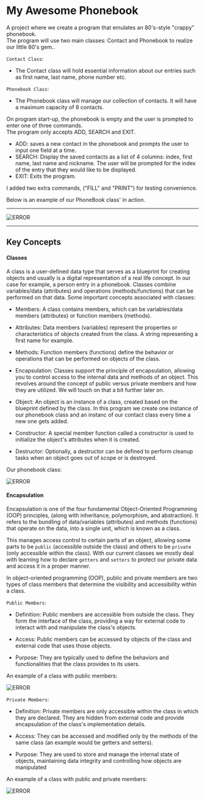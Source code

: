 # My Awesome Phonebook
A project where we create a program that emulates an 80's-style "crappy" phonebook.  
The program will use two main classes: Contact and Phonebook to realize our little 80's gem..  

`Contact Class`:  
- The Contact class will hold essential information about our entries such as first name, last name, phone number etc.

`Phonebook Class`:  
- The Phonebook class will manage our collection of contacts. It will have a maximum capacity of 8 contacts.

On program start-up, the phonebook is empty and the user is prompted to enter one
of three commands.  
The program only accepts ADD, SEARCH and EXIT.  
- ADD: saves a new contact in the phonebook and prompts the user to input one field at a time.
- SEARCH: Display the saved contacts as a list of 4 columns: index, first name, last name and nickname.
  The user will be prompted for the index of the entry that they would like to be displayed.
- EXIT: Exits the program.

I added two extra commands, ("FILL" and "PRINT") for testing convenience.

Below is an example of our PhoneBook class' in action.
***
<img src="https://i.imgur.com/dXzmbvd.png" alt="ERROR" style="max-width: 50%;">

***

## Key Concepts
#### Classes
A class is a user-defined data type that serves as a blueprint for creating objects and usually is a digital representation of a real life concept.
In our case for example, a person entry in a phonebook. Classes combine variables/data (attributes) and operations (methods/functions) that can be performed on that data.
Some important concepts associated with classes:
- Members: A class contains members, which can be variables/data members (attributes) or function members (methods).

- Attributes: Data members (variables) represent the properties or characteristics of objects created from the class.
  A string representing a first name for example.

- Methods: Function members (functions) define the behavior or operations that can be performed on objects of the class. 

- Encapsulation: Classes support the principle of encapsulation, allowing you to control access to the internal data and methods of an object.
  This revolves around the concept of public versus private members and how they are utilized. We will touch on that a bit further later on.

- Object: An object is an instance of a class, created based on the blueprint defined by the class.
  In this program we create one instance of our phonebook class and an instanc of our contact class every time a new one gets added.

- Constructor: A special member function called a constructor is used to initialize the object's attributes when it is created.

- Destructor: Optionally, a destructor can be defined to perform cleanup tasks when an object goes out of scope or is destroyed.

Our phonebook class:

<img src="https://i.imgur.com/NH3uiMQ.png" alt="ERROR" style="max-width: 50%;">

#### Encapsulation
Encapsulation is one of the four fundamental Object-Oriented Programming (OOP) principles, (along with inheritance, polymorphism, and abstraction).
It refers to the bundling of data/variables (attributes) and methods (functions) that operate on the data, into a single unit, which is known as a class.

This manages access control to certain parts of an object, allowing some parts to be `public` (accessible outside the class) and others to be `private` (only accessible within the class).
With our current classes we mostly deal with learning how to declare `getters` and `setters` to protect our private data and access it in a proper manner.

In object-oriented programming (OOP), public and private members are two types of class members that determine the visibility and accessibility within a class.

`Public Members`:
- Definition: Public members are accessible from outside the class. They form the interface of the class, providing a way for external code to interact with and manipulate the class's objects.

- Access: Public members can be accessed by objects of the class and external code that uses those objects.

- Purpose: They are typically used to define the behaviors and functionalities that the class provides to its users.

An example of a class with public members:

<img src="https://i.imgur.com/D945vHm.png" alt="ERROR" style="max-width: 50%;">



`Private Members`:

- Definition: Private members are only accessible within the class in which they are declared. They are hidden from external code and provide encapsulation of the class's implementation details.

- Access: They can be accessed and modified only by the methods of the same class (an example would be getters and setters).

- Purpose: They are used to store and manage the internal state of objects, maintaining data integrity and controlling how objects are manipulated

An example of a class with public and private members:

<img src="https://i.imgur.com/jUBFDDX.png" alt="ERROR" style="max-width: 50%;">
